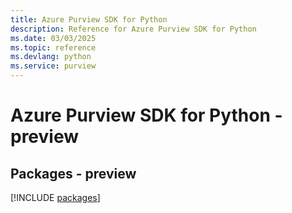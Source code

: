 ```yaml
---
title: Azure Purview SDK for Python
description: Reference for Azure Purview SDK for Python
ms.date: 03/03/2025
ms.topic: reference
ms.devlang: python
ms.service: purview
---
```

# Azure Purview SDK for Python - preview
## Packages - preview
[!INCLUDE [packages](purview-index.md)]